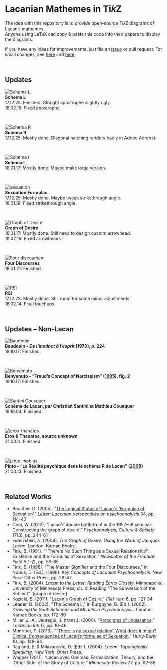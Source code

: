 # Lacanian Mathemes in Ti𝑘Z
The idea with this repository is to provide open-source Ti𝑘Z diagrams of Lacan’s mathemes.
<br>Anyone using LaTeX can copy & paste this code into their papers to display the diagrams.

If you have any ideas for improvements, just file an <a href="https://github.com/gjoncas/Lacan-Mathemes/issues">issue</a> or pull request. For small changes, see <a href="https://en.wikibooks.org/wiki/LaTeX/PGF/TikZ">here</a> and <a href="http://mirror.ctan.org/graphics/pgf/base/doc/pgfmanual.pdf">here</a>.

&nbsp;

## Updates

![Schema L](/pics/lacan-schema-l.png)
<br><b>Schema L</b>
<br>17.12.25: Finished. Straight apostrophe slightly ugly.
<br>18.02.15: Fixed apostrophe.

&nbsp;

![Schema R](/pics/lacan-schema-r.png)
<br><b>Schema R</b>
<br>17.12.25: Mostly done. Diagonal hatching renders badly in Adobe Acrobat.

&nbsp;

![Schema I](/pics/lacan-schema-i.png)
<br><b>Schema I</b>
<br>18.01.17: Mostly done. Maybe make large version.

&nbsp;

![sexuation](/pics/lacan-sexuation.png)
<br><b>Sexuation Formulas</b>
<br>17.12.25: Mostly done. Maybe tweak strikethrough angle.
<br>18.01.18: Fixed strikethrough angle.

&nbsp;

![Graph of Desire](/pics/lacan-graph.png)
<br><b>Graph of Desire</b>
<br>18.01.17: Mostly done. Still need to design custom arrowhead.
<br>18.02.16: Fixed arrowheads.

&nbsp;

![Four discourses](/pics/lacan-discourse.png)
<br><b>Four Discourses</b>
<br>18.01.21: Finished.

&nbsp;

![RSI](/pics/lacan-rsi.png)
<br><b>RSI</b>
<br>17.12.28: Mostly done. Still room for some minor adjustments.
<br>18.02.14: Final touchups.

&nbsp;

## Updates – Non-Lacan

![Baudouin](/pics/baudouin.png)
<br><b>Baudouin - <i>De l’instinct à l’esprit</i> (1970), p. 224</b>
<br>19.10.17: Finished.

&nbsp;

![Benvenuto](/pics/benvenuto-narcissism.png)
<br><b>Benvenuto - “Freud’s Concept of Narcissism” (<a href="http://www.psychomedia.it/jep/number1/benvenuto1.htm">1995</a>), fig. 2</b>
<br>19.10.17: Finished.

&nbsp;

![Santini Cousquer](/pics/santini-cousquer.png)
<br><b>Schéma de Lacan, par Christian Santini et Mathieu Cousquer</b>
<br>19.10.04: Finished.

&nbsp;

![eros-thanatos](/pics/eros-thanatos.png)
<br><b>Eros & Thanatos, source unknown</b>
<br>21.03.11: Finished.

&nbsp;

![pinto-mobius](/pics/pinto-schema-r.png)
<br><b>Pinto - “La Réalité psychique dans le schéma R de Lacan” (<a href="https://hal.archives-ouvertes.fr/hal-01451328/file/Schema-R-revu-par-Jean-Jacques-Pinto.pdf">2009</a>)</b>
<br>21.03.13: Finished.

&nbsp;

## Related Works
<ul>
<li>Boucher, G. (2005). “<a href="http://dro.deakin.edu.au/eserv/DU:30003465/boucher-logicalstatus-2005.pdf">The Logical Status of Lacan's ‘Formulae of Sexuation’</a>.” <i>Letter: Lacanian perspectives on psychoanalysis</i> 34, pp. 114-43</li>
<li>Choi, W. (2012). “Lacan's double battlefront in the 1957–58 seminar: Constructing the graph of desire." <i>Psychoanalysis, Culture & Society</i> 17(3), pp. 244-61</li>
<li>Eidelzstein, A. (2009). <i>The Graph of Desire: Using the Work of Jacques Lacan</i>. London: Karnac Books.</li>
<li>Fink, B. (1991). “"There's No Such Thing as a Sexual Relationship": Existence and the Formulas of Sexuation.” <i>Newsletter of the Freudian Field</i> 5(1-2), pp. 59-85</li>
<li>Fink, B. (1998). "The Master Signifier and the Four Discourses," in Nobus, D. (Ed.). (1998). <i>Key Concepts of Lacanian Psychoanalysis</i>. New York: Other Press, pp. 29-47</li>
<li>Fink, B. (2004). <i>Lacan to the Letter: Reading Écrits Closely</i>. Minneapolis: University of Minnesota Press, ch. 4: Reading "The Subversion of the Subject" &nbsp;[graph of desire]</li>
<li>Kozicki, B. (2011). "<a href="http://return.jls.missouri.edu/Lacan/ReturnVol6/Kozicki_GraphofDesire.pdf">Lacan's Graph of Desire</a>." <i>(Re)-turn</i> 6, pp. 121-34</li>
<li>Leader, D. (2002). "The Schema L," in Burgoyne, B. (Ed.). (2002). <i>Drawing the Soul: Schemas and Models in Psychoanalysis</i>. London: Karnac Books, pp. 172-89</li>
<li>Miller, J.-A.; Jauregui, J. (trans.). (2000). “<a href="http://aaaaarg.fail/thing/5a40de639ff37c232c09f91b">Paradigms of Jouissance</a>.” <i>Lacanian Ink</i> 17, pp. 10-46</li>
<li>Monribot, P. (2013). “<a href="http://www.iclo-nls.org/wp-content/uploads/Pdf/mep%20hurly%2010%20monribot.pdf">“There is no sexual relation” What does it mean? Clinical Consequences of Lacan’s formulae of Sexuation</a>.” <i>Hurly-Burly</i> 10, pp. 148-64</li>
<li>Ragland, E. & Milavanovic, D. (Eds.). (2004). <i>Lacan: Topologically Speaking</i>. New York: Other Press.</li>
<li>Wagner (2011). “Lacan avec Greimas: Formalization, Theory, and the ‘Other Side’ of the Study of Culture.” <i>Minnesota Review</i> 77, pp. 62-86</li>
</ul>
